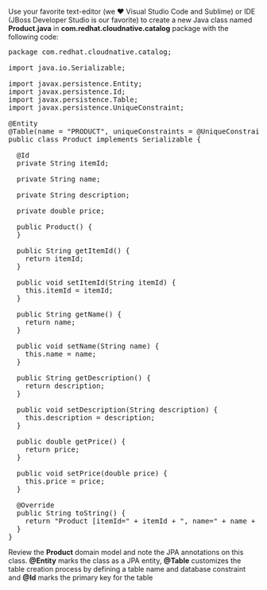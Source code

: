 Use your favorite text-editor (we &hearts; Visual Studio Code and Sublime) or IDE (JBoss Developer 
Studio is our favorite) to create a new Java class named **Product.java** in 
**com.redhat.cloudnative.catalog** package with the following code:

<pre class="file" data-filename="./catalog-spring-boot/src/main/java/com/redhat/cloudnative/catalog/Product.java" data-target="replace">
package com.redhat.cloudnative.catalog;

import java.io.Serializable;

import javax.persistence.Entity;
import javax.persistence.Id;
import javax.persistence.Table;
import javax.persistence.UniqueConstraint;

@Entity
@Table(name = "PRODUCT", uniqueConstraints = @UniqueConstraint(columnNames = "itemId"))
public class Product implements Serializable {
  
  @Id
  private String itemId;
  
  private String name;
  
  private String description;
  
  private double price;

  public Product() {
  }
  
  public String getItemId() {
    return itemId;
  }

  public void setItemId(String itemId) {
    this.itemId = itemId;
  }

  public String getName() {
    return name;
  }

  public void setName(String name) {
    this.name = name;
  }

  public String getDescription() {
    return description;
  }

  public void setDescription(String description) {
    this.description = description;
  }

  public double getPrice() {
    return price;
  }

  public void setPrice(double price) {
    this.price = price;
  }

  @Override
  public String toString() {
    return "Product [itemId=" + itemId + ", name=" + name + ", price=" + price + "]";
  }
}
</pre>

Review the **Product** domain model and note the JPA annotations on this class. **@Entity** marks the 
class as a JPA entity, **@Table** customizes the table creation process by defining a table 
name and database constraint and **@Id** marks the primary key for the table